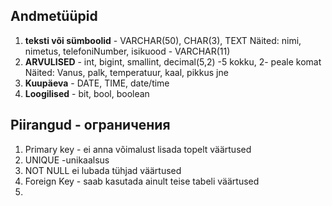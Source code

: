 ## Andmetüüpid
1. **teksti või sümboolid** - VARCHAR(50), CHAR(3), TEXT
Näited: nimi, nimetus, telefoniNumber, isikuood - VARCHAR(11)
2. **ARVULISED** - int, bigint, smallint, decimal(5,2) -5 kokku, 2- peale komat
Näited: Vanus, palk, temperatuur, kaal, pikkus jne
3. **Kuupäeva** - DATE, TIME, date/time
4. **Loogilised** - bit, bool, boolean

## Piirangud - ограничения
1. Primary key - ei anna võimalust lisada topelt väärtused
2. UNIQUE -unikaalsus
3. NOT NULL ei lubada tühjad väärtused
4. Foreign Key - saab kasutada ainult teise tabeli väärtused
5. 
